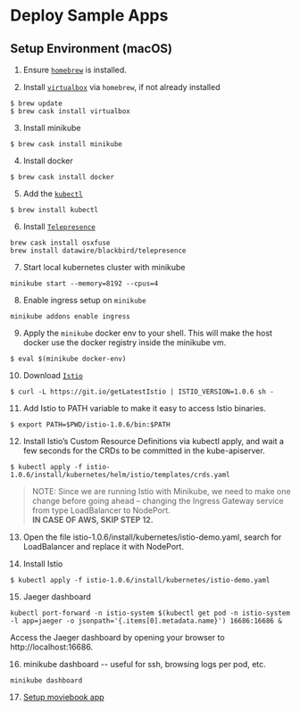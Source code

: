 # Deploy Sample Apps

## Setup Environment (macOS)

1. Ensure [`homebrew`](https://brew.sh) is installed.

2. Install [`virtualbox`](https://www.virtualbox.org/wiki/VirtualBox) via `homebrew`, if not already installed  
```
$ brew update
$ brew cask install virtualbox
```
3. Install minikube  
```
$ brew cask install minikube
```

4. Install docker  
```
$ brew cask install docker
```

5. Add the [`kubectl`](https://kubernetes.io/docs/reference/kubectl/overview/)  
```
$ brew install kubectl
```

6. Install [`Telepresence`](https://www.telepresence.io/)  
```
brew cask install osxfuse
brew install datawire/blackbird/telepresence
```

7. Start local kubernetes cluster with minikube  
```
minikube start --memory=8192 --cpus=4
```

8. Enable ingress setup on `minikube`  
```
minikube addons enable ingress
```

9. Apply the `minikube` docker env to your shell. This will make the host
docker use the docker registry inside the minikube vm.  
```
$ eval $(minikube docker-env)
```

10. Download [`Istio`](https://istio.io/)  
```
$ curl -L https://git.io/getLatestIstio | ISTIO_VERSION=1.0.6 sh -
```

11. Add Istio to PATH variable to make it easy to access Istio binaries.  
```
$ export PATH=$PWD/istio-1.0.6/bin:$PATH
```

12. Install Istio’s Custom Resource Definitions via kubectl apply, and wait a few seconds for the CRDs to be committed in the kube-apiserver.  
```
$ kubectl apply -f istio-1.0.6/install/kubernetes/helm/istio/templates/crds.yaml
```

> NOTE: Since we are running Istio with Minikube, we need to make one change before going ahead – changing the Ingress Gateway service from type LoadBalancer to NodePort.  
<b> IN CASE OF AWS, SKIP STEP 12. </b>

13. Open the file istio-1.0.6/install/kubernetes/istio-demo.yaml, search for LoadBalancer and replace it with NodePort.

14. Install Istio  
```
$ kubectl apply -f istio-1.0.6/install/kubernetes/istio-demo.yaml
```

15. Jaeger dashboard
```
kubectl port-forward -n istio-system $(kubectl get pod -n istio-system -l app=jaeger -o jsonpath='{.items[0].metadata.name}') 16686:16686 &
```
Access the Jaeger dashboard by opening your browser to http://localhost:16686.

16. minikube dashboard -- useful for ssh, browsing logs per pod, etc.
```
minikube dashboard
```

17. [Setup moviebook app](moviebook/README.md)
